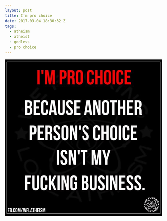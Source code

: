```yaml
---
layout: post
title: I'm pro choice
date: 2017-03-04 18:30:32 Z
tags:
  - atheism
  - atheist
  - godless
  - pro choice
---
```

![](/media/2017/03/157990326837.jpg)
